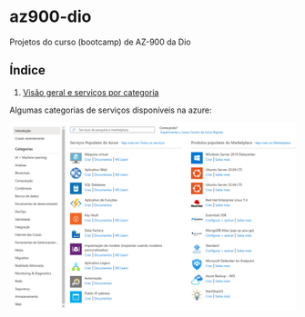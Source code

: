 # az900-dio
Projetos do curso (bootcamp) de AZ-900 da Dio

## Índice

1. [Visão geral e serviços por categoria](https://github.com/wilsondesouza/labs-az900/blob/main/1_localização_serviços.md)

Algumas categorias de serviços disponíveis na azure:

![](https://raw.githubusercontent.com/henriquebjr/az900-dio/main/resources/categories.png)